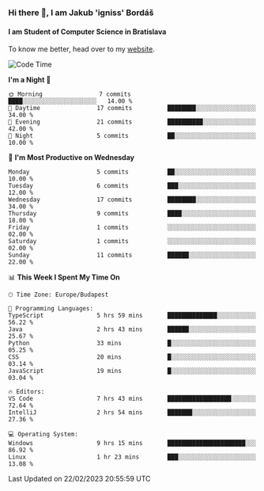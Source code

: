 ### Hi there 👋, I am Jakub 'igniss' Bordáš

#### I am Student of Computer Science in Bratislava
To know me better, head over to my [website](https://bordas.sk).


<!--START_SECTION:waka-->
![Code Time](http://img.shields.io/badge/Code%20Time-1%2C049%20hrs%208%20mins-blue)

**I'm a Night 🦉** 

```text
🌞 Morning                7 commits           ████░░░░░░░░░░░░░░░░░░░░░   14.00 % 
🌆 Daytime                17 commits          ████████░░░░░░░░░░░░░░░░░   34.00 % 
🌃 Evening                21 commits          ██████████░░░░░░░░░░░░░░░   42.00 % 
🌙 Night                  5 commits           ██░░░░░░░░░░░░░░░░░░░░░░░   10.00 % 
```
📅 **I'm Most Productive on Wednesday** 

```text
Monday                   5 commits           ██░░░░░░░░░░░░░░░░░░░░░░░   10.00 % 
Tuesday                  6 commits           ███░░░░░░░░░░░░░░░░░░░░░░   12.00 % 
Wednesday                17 commits          ████████░░░░░░░░░░░░░░░░░   34.00 % 
Thursday                 9 commits           ████░░░░░░░░░░░░░░░░░░░░░   18.00 % 
Friday                   1 commits           ░░░░░░░░░░░░░░░░░░░░░░░░░   02.00 % 
Saturday                 1 commits           ░░░░░░░░░░░░░░░░░░░░░░░░░   02.00 % 
Sunday                   11 commits          ██████░░░░░░░░░░░░░░░░░░░   22.00 % 
```


📊 **This Week I Spent My Time On** 

```text
🕑︎ Time Zone: Europe/Budapest

💬 Programming Languages: 
TypeScript               5 hrs 59 mins       ██████████████░░░░░░░░░░░   56.22 % 
Java                     2 hrs 43 mins       ██████░░░░░░░░░░░░░░░░░░░   25.67 % 
Python                   33 mins             █░░░░░░░░░░░░░░░░░░░░░░░░   05.25 % 
CSS                      20 mins             █░░░░░░░░░░░░░░░░░░░░░░░░   03.14 % 
JavaScript               19 mins             █░░░░░░░░░░░░░░░░░░░░░░░░   03.04 % 

🔥 Editors: 
VS Code                  7 hrs 43 mins       ██████████████████░░░░░░░   72.64 % 
IntelliJ                 2 hrs 54 mins       ███████░░░░░░░░░░░░░░░░░░   27.36 % 

💻 Operating System: 
Windows                  9 hrs 15 mins       ██████████████████████░░░   86.92 % 
Linux                    1 hr 23 mins        ███░░░░░░░░░░░░░░░░░░░░░░   13.08 % 
```


 Last Updated on 22/02/2023 20:55:59 UTC
<!--END_SECTION:waka-->
